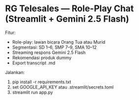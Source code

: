 # RG Telesales — Role-Play Chat (Streamlit + Gemini 2.5 Flash)

Fitur:
- Role-play: lawan bicara Orang Tua atau Murid
- Segmentasi: SD 1–6, SMP 7–9, SMA 10–12
- Streaming respons Gemini 2.5 Flash
- Rekomendasi produk dummy
- Export transcript .md

Jalankan:
1) pip install -r requirements.txt
2) set GOOGLE_API_KEY atau .streamlit/secrets.toml
3) streamlit run app.py
